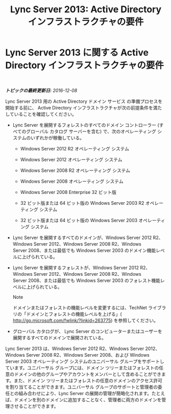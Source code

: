 ﻿---
title: 'Lync Server 2013: Active Directory インフラストラクチャの要件'
TOCTitle: Active Directory インフラストラクチャの要件
ms:assetid: c2086f7b-662f-4179-ab99-2c0311ebd903
ms:mtpsurl: https://technet.microsoft.com/ja-jp/library/Gg412955(v=OCS.15)
ms:contentKeyID: 48273494
ms.date: 12/10/2016
mtps_version: v=OCS.15
ms.translationtype: HT
---

# Lync Server 2013 に関する Active Directory インフラストラクチャの要件

 

_**トピックの最終更新日:** 2016-12-08_

Lync Server 2013 用の Active Directory ドメイン サービス の準備プロセスを開始する前に、 Active Directory インフラストラクチャが次の前提条件を満たしていることを確認してください。

  - Lync Server を展開するフォレストのすべてのドメイン コントローラー (すべてのグローバル カタログ サーバーを含む) で、次のオペレーティング システムのいずれかが稼働している。
    
      - Windows Server 2012 R2 オペレーティング システム
    
      - Windows Server 2012 オペレーティング システム
    
      - Windows Server 2008 R2 オペレーティング システム
    
      - Windows Server 2008 オペレーティング システム
    
      - Windows Server 2008 Enterprise 32 ビット版
    
      - 32 ビット版または 64 ビット版の Windows Server 2003 R2 オペレーティング システム
    
      - 32 ビット版または 64 ビット版の Windows Server 2003 オペレーティング システム

  - Lync Server を展開するすべてのドメインが、Windows Server 2012 R2、Windows Server 2012、Windows Server 2008 R2、Windows Server 2008、または最低でも Windows Server 2003 のドメイン機能レベルに上げられている。

  - Lync Server を展開するフォレストが、Windows Server 2012 R2、Windows Server 2012、Windows Server 2008 R2、Windows Server 2008、または最低でも Windows Server 2003 のフォレスト機能レベルに上げられている。
    
    > [!NOTE]
    > ドメインまたはフォレストの機能レベルを変更するには、TechNet ライブラリの「ドメインとフォレストの機能レベルを上げる」( <a href="http://go.microsoft.com/fwlink/?linkid=263775" class="uri">http://go.microsoft.com/fwlink/?linkid=263775</a>) を参照してください。


  - グローバル カタログが、 Lync Server のコンピューターまたはユーザーを展開するすべてのドメインで展開されている。

Lync Server 2013 は、Windows Server 2012 R2、Windows Server 2012、Windows Server 2008 R2、Windows Server 2008、および Windows Server 2003 オペレーティング システムのユニバーサル グループをサポートしています。ユニバーサル グループには、ドメイン ツリーまたはフォレストの任意のドメインの他のグループやアカウントをメンバーとして含めることができます。また、ドメイン ツリーまたはフォレストの任意のドメインのアクセス許可を割り当てることができます。ユニバーサル グループのサポートと管理者の委任との組み合わせにより、Lync Server の展開の管理が簡略化されます。たとえば、ドメインを別のドメインに追加することなく、管理者に両方のドメインを管理させることができます。

